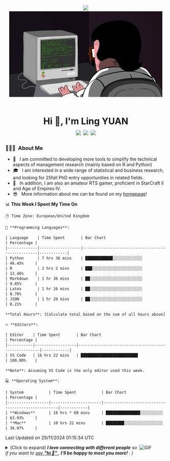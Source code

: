 <div align="center">

  <!-- dynamic typing effect 动态打字效果 -->
  <div>
      <img src="https://readme-typing-svg.demolab.com?font=Fira+Code&pause=1000&width=435&lines=console.log(%22Hello%2C%20World%22); What a wonderful day!!&center=true&size=27" />
    </a>
  </div>

  <!-- knock code pictures 敲代码的图片 -->
  <picture>
    <source media="(prefers-color-scheme: dark)" srcset="https://raw.githubusercontent.com/LINGYUAN1201/LINGYUAN1201/main/assets/images/coding.gif" />
    <source media="(prefers-color-scheme: light)" srcset="https://raw.githubusercontent.com/LINGYUAN1201/LINGYUAN1201/main/assets/images/developer.svg" height="225px" />
    <img src="https://raw.githubusercontent.com/LINGYUAN1201/LINGYUAN1201/main/assets/images/coding.gif" />
  </picture>

  <!-- for beauty 留个空行好看点 -->
  <div>&nbsp;</div>

</div>



<h1 align="center">Hi 👋, I'm Ling YUAN
 <div style="text-align: center;">
    <img src="https://img.shields.io/badge/-C++-00599C?style=flat-square&logo=c%2B%2B&logoColor=white" style="display: inline-block;" /> 
    <img src="https://img.shields.io/badge/-Python-3776AB?style=flat-square&logo=python&logoColor=white" style="display: inline-block;" />
    <img src="https://img.shields.io/badge/R-4.3.3-3776AB?style=flat-square&logo=Rstudio&logoColor=white" style="display: inline-block;" />
 </div>
</h1>


<h3> 👨🏻‍💻 &nbsp;About Me </h3>

  - 🤔 &nbsp; I am committed to developing more tools to simplify the technical aspects of management research (mainly based on R and Python)
  - 🎓 &nbsp; I am interested in a wide range of statistical and business research, and looking for 25fall PhD entry opportunities in related fields.
  - 🌱 &nbsp; In addition, I am also an amateur RTS gamer, proficient in StarCraft II and Age of Empires IV.
  - 😎 &nbsp; More information about me can be found on my [homepage](https://lingyuan1201.github.io/)!

📊 **This Week I Spent My Time On**  

```text  
🕑 Time Zone: European/United Kingdom 
  
💬 **Programming Languages**:  
  
| Language    | Time Spent       | Bar Chart                                        | Percentage |  
|-------------|------------------|--------------------------------------------------|------------|  
| Python      | 7 hrs 36 mins    | ████████████░░░░░░░░░░░░░                        | 46.45%     |  
| R           | 2 hrs 2 mins     | ███░░░░░░░░░░░░░░░░░░░░░░                        | 12.46%     |  
| Markdown    | 1 hr 36 mins     | ██░░░░░░░░░░░░░░░░░░░░░░░                        | 9.85%      |  
| Latex       | 1 hr 26 mins     | ██░░░░░░░░░░░░░░░░░░░░░░░                        | 8.78%      |  
| JSON        | 1 hr 20 mins     | ██░░░░░░░░░░░░░░░░░░░░░░░                        | 8.21%      |  
  
**Total Hours**: [Calculate total based on the sum of all hours above]  
  
🔥 **Editors**:  
  
| Editor    | Time Spent       | Bar Chart                                           | Percentage |  
|-----------|------------------|-----------------------------------------------------|------------|  
| VS Code   | 16 hrs 22 mins   | █████████████████████████                           | 100.00%    |  
  
**Note**: Assuming VS Code is the only editor used this week.  
  
💻 **Operating System**:  
  
| System           | Time Spent           | Bar Chart                                        | Percentage |  
|------------------|----------------------|--------------------------------------------------|------------|  
| **Windows**      | 18 hrs * 60 mins     | ███████████████░░░░░░░░░░                        | 63.93%     | 
| **Mac**          | 10 hrs 22 mins       | ████████░░░░░░░░░░░░░░░░░                        | 36.07%     | 
```  
 

Last Updated on 29/11/2024 01:15:34 UTC

<img align="right" alt="GIF" src="src/assert/giphy.gif" width="84" title="Say HI"> <details><summary>(Click to expand) <em><b>I love connecting with different people</b> so if you want to <a href="https://github.com/LINGYUAN1201/LINGYUAN1201/issues/new" >say <b>"hi 👋" </b></a>, <b>I'll be happy to meet you more!</b> : )</em></summary>
